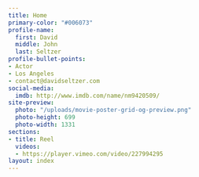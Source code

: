 ```yaml
---
title: Home
primary-color: "#006073"
profile-name:
  first: David
  middle: John
  last: Seltzer
profile-bullet-points:
- Actor
- Los Angeles
- contact@davidseltzer.com
social-media:
  imdb: http://www.imdb.com/name/nm9420509/
site-preview:
  photo: "/uploads/movie-poster-grid-og-preview.png"
  photo-height: 699
  photo-width: 1331
sections:
- title: Reel
  videos:
  - https://player.vimeo.com/video/227994295
layout: index
---
```


